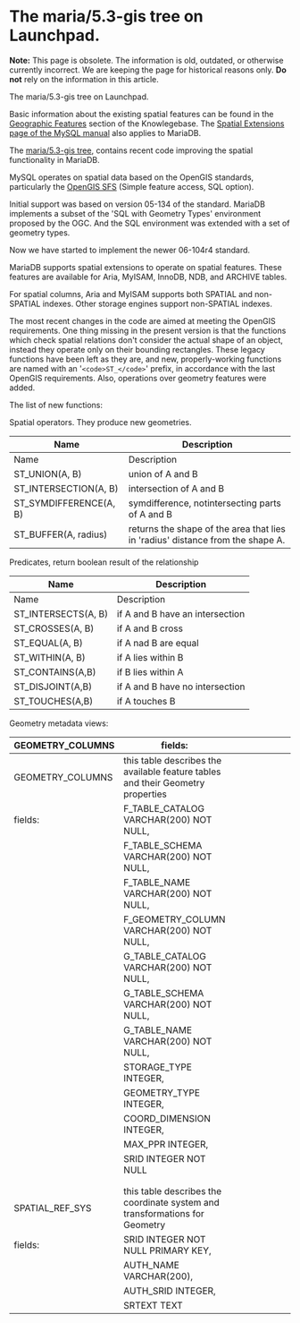 
# The maria/5.3-gis tree on Launchpad.

**Note:** This page is obsolete. The information is old, outdated, or otherwise currently incorrect. We are keeping the page for historical reasons only. **Do not** rely on the information in this article.


The maria/5.3-gis tree on Launchpad.


Basic information about the existing spatial features can be found in the
[Geographic Features](README.md) section of the Knowlegebase. The
[Spatial Extensions page of the MySQL manual](https://dev.mysql.com/doc/refman/5.6/en/spatial-extensions.html)
also applies to MariaDB.


The [maria/5.3-gis tree](https://code.launchpad.net/~maria-captains/maria/5.3-gis), contains recent code improving the spatial functionality in MariaDB.


MySQL operates on spatial data based on the OpenGIS standards, particularly the
[OpenGIS SFS](https://www.opengeospatial.org/standards/sfs) (Simple feature
access, SQL option).


Initial support was based on version 05-134 of the standard. MariaDB implements
a subset of the 'SQL with Geometry Types' environment proposed by the OGC. And
the SQL environment was extended with a set of geometry types.


Now we have started to implement the newer 06-104r4 standard.


MariaDB supports spatial extensions to operate on spatial features.
These features are available for Aria, MyISAM, InnoDB, NDB, and ARCHIVE tables.


For spatial columns, Aria and MyISAM supports both SPATIAL and non-SPATIAL
indexes. Other storage engines support non-SPATIAL indexes.


The most recent changes in the code are aimed at meeting the OpenGIS
requirements. One thing missing in the present version is that the functions
which check spatial relations don't consider the actual shape of an object,
instead they operate only on their bounding rectangles. These legacy functions
have been left as they are, and new, properly-working functions are named with
an '`<code>ST_</code>`' prefix, in accordance with the last OpenGIS requirements. Also,
operations over geometry features were added.


The list of new functions:


Spatial operators. They produce new geometries.



| Name | Description |
| --- | --- |
| Name | Description |
| ST_UNION(A, B) | union of A and B |
| ST_INTERSECTION(A, B) | intersection of A and B |
| ST_SYMDIFFERENCE(A, B) | symdifference, notintersecting parts of A and B |
| ST_BUFFER(A, radius) | returns the shape of the area that lies in 'radius' distance from the shape A. |

Predicates, return boolean result of the relationship

| Name | Description |
| --- | --- |
| Name | Description |
| ST_INTERSECTS(A, B) | if A and B have an intersection |
| ST_CROSSES(A, B) | if A and B cross |
| ST_EQUAL(A, B) | if A nad B are equal |
| ST_WITHIN(A, B) | if A lies within B |
| ST_CONTAINS(A,B) | if B lies within A |
| ST_DISJOINT(A,B) | if A and B have no intersection |
| ST_TOUCHES(A,B) | if A touches B |



Geometry metadata views:



| GEOMETRY_COLUMNS | fields: |  |  |  |  |  |  |  |  |  |  |  | SPATIAL_REF_SYS | fields: |  |  |  |
| --- | --- | --- | --- | --- | --- | --- | --- | --- | --- | --- | --- | --- | --- | --- | --- | --- | --- |
| GEOMETRY_COLUMNS | this table describes the available feature tables and their Geometry properties |
| fields: | F_TABLE_CATALOG VARCHAR(200) NOT NULL, |
|  | F_TABLE_SCHEMA VARCHAR(200) NOT NULL, |
|  | F_TABLE_NAME VARCHAR(200) NOT NULL, |
|  | F_GEOMETRY_COLUMN VARCHAR(200) NOT NULL, |
|  | G_TABLE_CATALOG VARCHAR(200) NOT NULL, |
|  | G_TABLE_SCHEMA VARCHAR(200) NOT NULL, |
|  | G_TABLE_NAME VARCHAR(200) NOT NULL, |
|  | STORAGE_TYPE INTEGER, |
|  | GEOMETRY_TYPE INTEGER, |
|  | COORD_DIMENSION INTEGER, |
|  | MAX_PPR INTEGER, |
|  | SRID INTEGER NOT NULL |
|  |  |
|  |  |
| SPATIAL_REF_SYS | this table describes the coordinate system and transformations for Geometry |
| fields: | SRID INTEGER NOT NULL PRIMARY KEY, |
|  | AUTH_NAME VARCHAR(200), |
|  | AUTH_SRID INTEGER, |
|  | SRTEXT TEXT |


